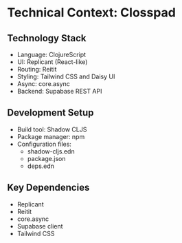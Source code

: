 # Technical Context: Closspad

## Technology Stack
- Language: ClojureScript
- UI: Replicant (React-like)
- Routing: Reitit
- Styling: Tailwind CSS and Daisy UI
- Async: core.async
- Backend: Supabase REST API

## Development Setup
- Build tool: Shadow CLJS
- Package manager: npm
- Configuration files:
  * shadow-cljs.edn
  * package.json
  * deps.edn

## Key Dependencies
- Replicant
- Reitit
- core.async
- Supabase client
- Tailwind CSS
